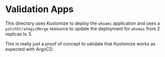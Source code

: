 # Validation Apps

This directory uses Kustomize to deploy the `whoami` application and uses a `patchStrategicMerge` resource to update the deployment for `whomai` from 2 replicas to 3.

This is really just a proof of concept to validate that Kustomize works as expected with ArgoCD.
